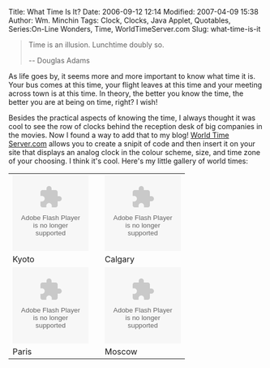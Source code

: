 Title: What Time Is It?
Date: 2006-09-12 12:14
Modified: 2007-04-09 15:38
Author: Wm. Minchin
Tags: Clock, Clocks, Java Applet, Quotables, Series:On-Line Wonders, Time, WorldTimeServer.com
Slug: what-time-is-it

> Time is an illusion. Lunchtime doubly so.
>
> -- Douglas Adams

As life goes by, it seems more and more important to know what time it
is. Your bus comes at this time, your flight leaves at this time and
your meeting across town is at this time. In theory, the better you know
the time, the better you are at being on time, right? I wish!

Besides the practical aspects of knowing the time, I always thought it
was cool to see the row of clocks behind the reception desk of big
companies in the movies. Now I found a way to add that to my blog!
[World Time Server.com](http://www.worldtimeserver.com/) allows you to
create a snipit of code and then insert it on your site that displays an
analog clock in the colour scheme, size, and time zone of your choosing.
I think it's cool. Here's my little gallery of world times:

<center>
<table border="0" cellspacing="0" cellpadding="0">
<tr>
<td>
<embed src="http://www.worldtimeserver.com/clocks/wtsclock001.swf?color=559966&amp;wtsid=JP" width="150" height="150" wmode="transparent" type="application/x-shockwave-flash">
</embed>
</td>

<td>
</td>

<td>
<embed src="http://www.worldtimeserver.com/clocks/wtsclock001.swf?color=559966&amp;wtsid=CA-AB" width="150" height="150" wmode="transparent" type="application/x-shockwave-flash">
</embed>
</td>
</tr>

<tr>
<td>
Kyoto
</td>

<td>
</td>

<td>
Calgary
</td>

<tr>
<td>
<embed src="http://www.worldtimeserver.com/clocks/wtsclock001.swf?color=559966&amp;wtsid=FR" width="150" height="150" wmode="transparent" type="application/x-shockwave-flash">
</embed>
</td>

<td>
</td>

<td>
<embed src="http://www.worldtimeserver.com/clocks/wtsclock001.swf?color=559966&amp;wtsid=RU-MOW" width="150" height="150" wmode="transparent" type="application/x-shockwave-flash">
</embed>
</td>

</tr>

<td>
Paris
</td>

<td>
</td>

<td>
Moscow
</td>
</tr>
</table>
</center>

